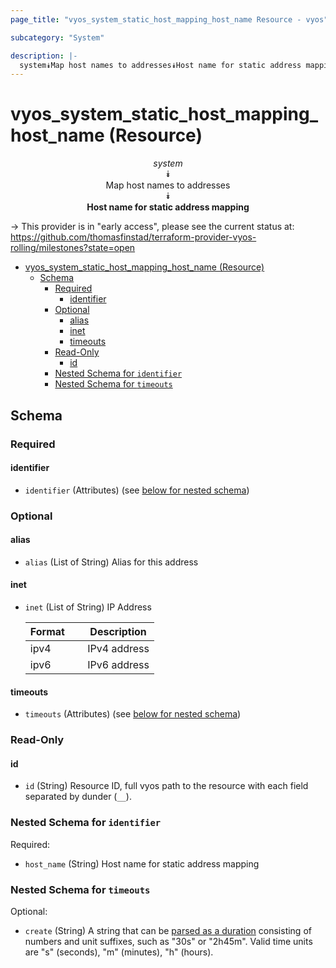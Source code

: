 ```yaml
---
page_title: "vyos_system_static_host_mapping_host_name Resource - vyos"

subcategory: "System"

description: |-
  system⯯Map host names to addresses⯯Host name for static address mapping
---
```


# vyos_system_static_host_mapping_host_name (Resource)
<center>

*system*  
⯯  
Map host names to addresses  
⯯  
**Host name for static address mapping**


</center>

-> This provider is in "early access", please see the current status at: https://github.com/thomasfinstad/terraform-provider-vyos-rolling/milestones?state=open

<!--TOC-->

- [vyos_system_static_host_mapping_host_name (Resource)](#vyos_system_static_host_mapping_host_name-resource)
  - [Schema](#schema)
    - [Required](#required)
      - [identifier](#identifier)
    - [Optional](#optional)
      - [alias](#alias)
      - [inet](#inet)
      - [timeouts](#timeouts)
    - [Read-Only](#read-only)
      - [id](#id)
    - [Nested Schema for `identifier`](#nested-schema-for-identifier)
    - [Nested Schema for `timeouts`](#nested-schema-for-timeouts)

<!--TOC-->

<!-- schema generated by tfplugindocs -->
## Schema

### Required

#### identifier
- `identifier` (Attributes) (see [below for nested schema](#nestedatt--identifier))

### Optional

#### alias
- `alias` (List of String) Alias for this address
#### inet
- `inet` (List of String) IP Address

    |  Format  &emsp;|  Description   |
    |----------|----------------|
    |  ipv4    &emsp;|  IPv4 address  |
    |  ipv6    &emsp;|  IPv6 address  |
#### timeouts
- `timeouts` (Attributes) (see [below for nested schema](#nestedatt--timeouts))

### Read-Only

#### id
- `id` (String) Resource ID, full vyos path to the resource with each field separated by dunder (`__`).

<a id="nestedatt--identifier"></a>
### Nested Schema for `identifier`

Required:

- `host_name` (String) Host name for static address mapping


<a id="nestedatt--timeouts"></a>
### Nested Schema for `timeouts`

Optional:

- `create` (String) A string that can be [parsed as a duration](https://pkg.go.dev/time#ParseDuration) consisting of numbers and unit suffixes, such as &#34;30s&#34; or &#34;2h45m&#34;. Valid time units are &#34;s&#34; (seconds), &#34;m&#34; (minutes), &#34;h&#34; (hours).
